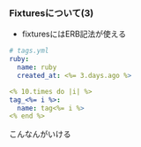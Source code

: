 ### Fixturesについて(3)

* fixturesにはERB記法が使える

```yaml
# tags.yml
ruby:
  name: ruby
  created_at: <%= 3.days.ago %>

<% 10.times do |i| %>
tag_<%= i %>:
  name: tag<%= i %>
<% end %>
```
こんなんがいける
